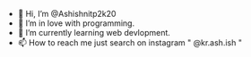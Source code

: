 - 👋 Hi, I’m @Ashishnitp2k20
- 👀 I’m in love with programming.
- 🌱 I’m currently learning web devlopment.
- 📫 How to reach me just search on instagram " @kr.ash.ish "

<!---
Ashishnitp2k20/Ashishnitp2k20 is a ✨ special ✨ repository because its `README.md` (this file) appears on your GitHub profile.
You can click the Preview link to take a look at your changes.
--->
